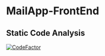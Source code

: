 # MailApp-FrontEnd

## Static Code Analysis


[![CodeFactor](https://www.codefactor.io/repository/github/gonziflowreloaded/mailapp-frontend/badge)](https://www.codefactor.io/repository/github/gonziflowreloaded/mailapp-frontend)
